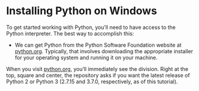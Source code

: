 # Installing Python on Windows
To get started working with Python, you’ll need to have access to the Python interpreter. The best way to accomplish this:
  *  We can get Python from the Python Software Foundation website at [python.org](https://www.python.org/downloads/). Typically, that involves downloading the appropriate installer for your operating system and running it on your machine.
  
When you visit [python.org](https://www.python.org/downloads/), you’ll immediately see the division. Right at the top, square and center, the repository asks if you want the latest release of Python 2 or Python 3 (2.7.15 and 3.7.0, respectively, as of this tutorial).


